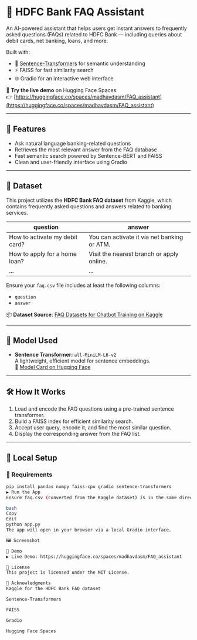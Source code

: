 # 🏦 HDFC Bank FAQ Assistant

An AI-powered assistant that helps users get instant answers to frequently asked questions (FAQs) related to HDFC Bank — including queries about debit cards, net banking, loans, and more.

Built with:
- 🤖 [Sentence-Transformers](https://www.sbert.net/) for semantic understanding
- ⚡ FAISS for fast similarity search
- 🌐 Gradio for an interactive web interface

🔗 **Try the live demo** on Hugging Face Spaces:  
👉 [https://huggingface.co/spaces/madhavdasm/FAQ_assistant](https://huggingface.co/spaces/madhavdasm/FAQ_assistant)

---

## 🚀 Features

- Ask natural language banking-related questions
- Retrieves the most relevant answer from the FAQ database
- Fast semantic search powered by Sentence-BERT and FAISS
- Clean and user-friendly interface using Gradio

---

## 📁 Dataset

This project utilizes the **HDFC Bank FAQ dataset** from Kaggle, which contains frequently asked questions and answers related to banking services.

| question                         | answer                           |
|----------------------------------|----------------------------------|
| How to activate my debit card?  | You can activate it via net banking or ATM. |
| How to apply for a home loan?   | Visit the nearest branch or apply online.    |
| ...                              | ...                              |

Ensure your `faq.csv` file includes at least the following columns:
- `question`
- `answer`

📦 **Dataset Source**: [FAQ Datasets for Chatbot Training on Kaggle](https://www.kaggle.com/datasets/abbbhishekkk/faq-datasets-for-chatbot-training?select=HDFC_Faq.txt)

---

## 🧠 Model Used

- **Sentence Transformer:** `all-MiniLM-L6-v2`  
A lightweight, efficient model for sentence embeddings.  
📄 [Model Card on Hugging Face](https://huggingface.co/sentence-transformers/all-MiniLM-L6-v2)

---

## 🛠️ How It Works

1. Load and encode the FAQ questions using a pre-trained sentence transformer.
2. Build a FAISS index for efficient similarity search.
3. Accept user query, encode it, and find the most similar question.
4. Display the corresponding answer from the FAQ list.

---

## 🧪 Local Setup

### 🔧 Requirements
```bash
pip install pandas numpy faiss-cpu gradio sentence-transformers
▶️ Run the App
Ensure faq.csv (converted from the Kaggle dataset) is in the same directory as your script.

bash
Copy
Edit
python app.py
The app will open in your browser via a local Gradio interface.

🖼️ Screenshot

📌 Demo
▶️ Live Demo: https://huggingface.co/spaces/madhavdasm/FAQ_assistant

📄 License
This project is licensed under the MIT License.

🙌 Acknowledgments
Kaggle for the HDFC Bank FAQ dataset

Sentence-Transformers

FAISS

Gradio

Hugging Face Spaces

